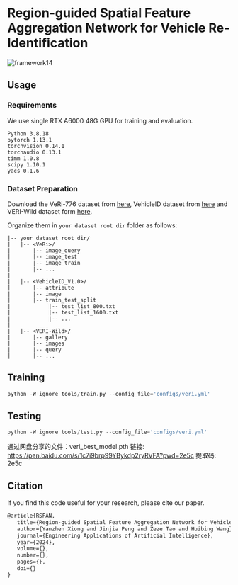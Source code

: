 # Region-guided Spatial Feature Aggregation Network for Vehicle Re-Identification

![framework14](https://github.com/user-attachments/assets/99550cfa-55ab-4b3b-adae-4979a1a1e3ec)

## Usage
### Requirements
We use single RTX A6000 48G GPU for training and evaluation. 
```
Python 3.8.18
pytorch 1.13.1
torchvision 0.14.1
torchaudio 0.13.1
timm 1.0.8
scipy 1.10.1
yacs 0.1.6
```
### Dataset Preparation
Download the VeRi-776 dataset from [here](https://github.com/JDAI-CV/VeRidataset), VehicleID dataset from [here](https://pkuml.org/resources/pku-vehicleid.html) and VERI-Wild dataset form [here](https://github.com/PKU-IMRE/VERI-Wild).

Organize them in `your dataset root dir` folder as follows:
```
|-- your dataset root dir/
|   |-- <VeRi>/
|       |-- image_query
|       |-- image_test
|       |-- image_train
|       |-- ...
|
|   |-- <VehicleID_V1.0>/
|       |-- attribute
|       |-- image
|       |-- train_test_split
|            |-- test_list_800.txt
|            |-- test_list_1600.txt
|            |-- ...
|
|   |-- <VERI-Wild>/
|       |-- gallery
|       |-- images
|       |-- query
|       |-- ...
```
## Training

```python
python -W ignore tools/train.py --config_file='configs/veri.yml'
```

## Testing

```python
python -W ignore tools/test.py --config_file='configs/veri.yml'
```
通过网盘分享的文件：veri_best_model.pth
链接: https://pan.baidu.com/s/1c7i9brp99YBykdp2ryRVFA?pwd=2e5c 提取码: 2e5c

## Citation
If you find this code useful for your research, please cite our paper.

```tex
@article{RSFAN,
   title={Region-guided Spatial Feature Aggregation Network for Vehicle Re-Identification}, 
   author={Yanzhen Xiong and Jinjia Peng and Zeze Tao and Huibing Wang},
   journal={Engineering Applications of Artificial Intelligence}, 
   year={2024},
   volume={},
   number={},
   pages={},
   doi={}
}
```
